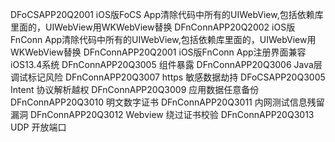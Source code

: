 DFoCSAPP20Q2001          iOS版FoCS App清除代码中所有的UIWebView,包括依赖库里面的，UIWebView用WKWebView替换
DFnConnAPP20Q2002        iOS版FnConn App清除代码中所有的UIWebView,包括依赖库里面的，UIWebView用WKWebView替换
DFnConnAPP20Q2001        iOS版FnConn App注册界面兼容iOS13.4系统
DFnConnAPP20Q3005        组件暴露
DFnConnAPP20Q3006        Java层调试标记风险
DFnConnAPP20Q3007        https 敏感数据劫持
DFoCSAPP20Q3005          Intent 协议解析越权
DFnConnAPP20Q3009        应用数据任意备份
DFnConnAPP20Q3010        明文数字证书
DFnConnAPP20Q3011        内网测试信息残留漏洞
DFnConnAPP20Q3012        Webview 绕过证书校验
DFnConnAPP20Q3013        UDP 开放端口











